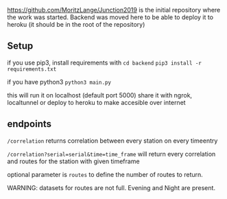 https://github.com/MoritzLange/Junction2019 is the initial repository where the work was started. Backend was moved here to be able to deploy it to heroku (it should be in the root of the repository)

## Setup

if you use pip3, install requirements with
`cd backend`
`pip3 install -r requirements.txt`

if you have python3
`python3 main.py`

this will run it on localhost (default port 5000)
share it with ngrok, localtunnel or deploy to heroku to make accesible over internet

## endpoints

`/correlation` returns correlation between every station on every timeentry

`/correlation?serial=serial&time=time_frame` will return every correlation and routes for the station with given timeframe

optional parameter is `routes` to define the number of routes to return.

WARNING: datasets for routes are not full. Evening and Night are present.